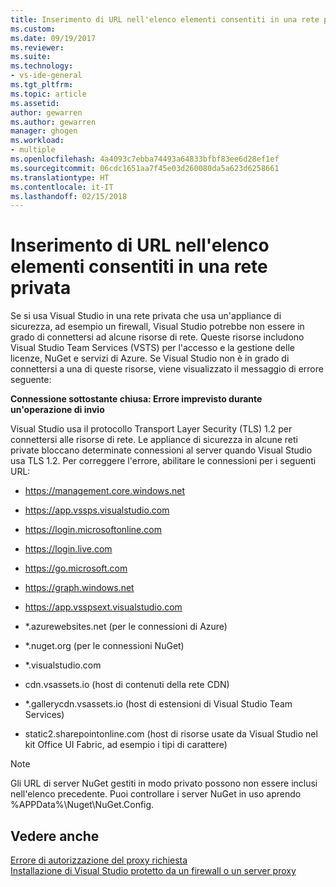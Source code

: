 ```yaml
---
title: Inserimento di URL nell'elenco elementi consentiti in una rete privata | Microsoft Docs
ms.custom: 
ms.date: 09/19/2017
ms.reviewer: 
ms.suite: 
ms.technology:
- vs-ide-general
ms.tgt_pltfrm: 
ms.topic: article
ms.assetid: 
author: gewarren
ms.author: gewarren
manager: ghogen
ms.workload:
- multiple
ms.openlocfilehash: 4a4093c7ebba74493a64833bfbf83ee6d28ef1ef
ms.sourcegitcommit: 06cdc1651aa7f45e03d260080da5a623d6258661
ms.translationtype: HT
ms.contentlocale: it-IT
ms.lasthandoff: 02/15/2018
---
```

# <a name="whitelisting-urls-in-a-private-network"></a>Inserimento di URL nell'elenco elementi consentiti in una rete privata

Se si usa Visual Studio in una rete privata che usa un'appliance di sicurezza, ad esempio un firewall, Visual Studio potrebbe non essere in grado di connettersi ad alcune risorse di rete. Queste risorse includono Visual Studio Team Services (VSTS) per l'accesso e la gestione delle licenze, NuGet e servizi di Azure. Se Visual Studio non è in grado di connettersi a una di queste risorse, viene visualizzato il messaggio di errore seguente:

  **Connessione sottostante chiusa: Errore imprevisto durante un'operazione di invio**

Visual Studio usa il protocollo Transport Layer Security (TLS) 1.2 per connettersi alle risorse di rete. Le appliance di sicurezza in alcune reti private bloccano determinate connessioni al server quando Visual Studio usa TLS 1.2. Per correggere l'errore, abilitare le connessioni per i seguenti URL:

- https://management.core.windows.net

- https://app.vssps.visualstudio.com

- https://login.microsoftonline.com

- https://login.live.com

- https://go.microsoft.com

- https://graph.windows.net

- https://app.vsspsext.visualstudio.com

- *.azurewebsites.net (per le connessioni di Azure)

- *.nuget.org (per le connessioni NuGet)

- *.visualstudio.com

- cdn.vsassets.io (host di contenuti della rete CDN)

- *.gallerycdn.vsassets.io (host di estensioni di Visual Studio Team Services)

- static2.sharepointonline.com (host di risorse usate da Visual Studio nel kit Office UI Fabric, ad esempio i tipi di carattere)

> [!NOTE]
> Gli URL di server NuGet gestiti in modo privato possono non essere inclusi nell'elenco precedente. Puoi controllare i server NuGet in uso aprendo %APPData%\Nuget\NuGet.Config.

## <a name="see-also"></a>Vedere anche

[Errore di autorizzazione del proxy richiesta](../ide/reference/proxy-authorization-required.md)  
[Installazione di Visual Studio protetto da un firewall o un server proxy](../install/install-visual-studio-behind-a-firewall-or-proxy-server.md)
